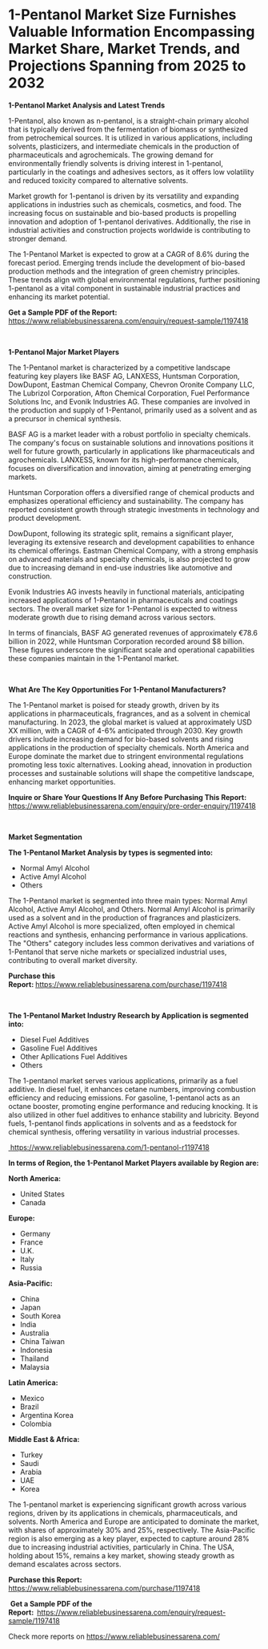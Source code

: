 <p><h1>1-Pentanol Market Size Furnishes Valuable Information Encompassing Market Share, Market Trends, and Projections Spanning from 2025 to 2032</h1></p><p><strong>1-Pentanol Market Analysis and Latest Trends</strong></p>
<p><p>1-Pentanol, also known as n-pentanol, is a straight-chain primary alcohol that is typically derived from the fermentation of biomass or synthesized from petrochemical sources. It is utilized in various applications, including solvents, plasticizers, and intermediate chemicals in the production of pharmaceuticals and agrochemicals. The growing demand for environmentally friendly solvents is driving interest in 1-pentanol, particularly in the coatings and adhesives sectors, as it offers low volatility and reduced toxicity compared to alternative solvents.</p><p>Market growth for 1-pentanol is driven by its versatility and expanding applications in industries such as chemicals, cosmetics, and food. The increasing focus on sustainable and bio-based products is propelling innovation and adoption of 1-pentanol derivatives. Additionally, the rise in industrial activities and construction projects worldwide is contributing to stronger demand.</p><p>The 1-Pentanol Market is expected to grow at a CAGR of 8.6% during the forecast period. Emerging trends include the development of bio-based production methods and the integration of green chemistry principles. These trends align with global environmental regulations, further positioning 1-pentanol as a vital component in sustainable industrial practices and enhancing its market potential.</p></p>
<p><strong>Get a Sample PDF of the Report:&nbsp;</strong> <a href="https://www.reliablebusinessarena.com/enquiry/request-sample/1197418?utm_campaign=3138&utm_medium=2&utm_source=Github&utm_content=ia&utm_term=03042025&utm_id=1-pentanol">https://www.reliablebusinessarena.com/enquiry/request-sample/1197418</a></p>
<p>&nbsp;</p>
<p><strong>1-Pentanol Major Market Players</strong></p>
<p><p>The 1-Pentanol market is characterized by a competitive landscape featuring key players like BASF AG, LANXESS, Huntsman Corporation, DowDupont, Eastman Chemical Company, Chevron Oronite Company LLC, The Lubrizol Corporation, Afton Chemical Corporation, Fuel Performance Solutions Inc, and Evonik Industries AG. These companies are involved in the production and supply of 1-Pentanol, primarily used as a solvent and as a precursor in chemical synthesis.</p><p>BASF AG is a market leader with a robust portfolio in specialty chemicals. The company's focus on sustainable solutions and innovations positions it well for future growth, particularly in applications like pharmaceuticals and agrochemicals. LANXESS, known for its high-performance chemicals, focuses on diversification and innovation, aiming at penetrating emerging markets.</p><p>Huntsman Corporation offers a diversified range of chemical products and emphasizes operational efficiency and sustainability. The company has reported consistent growth through strategic investments in technology and product development.</p><p>DowDupont, following its strategic split, remains a significant player, leveraging its extensive research and development capabilities to enhance its chemical offerings. Eastman Chemical Company, with a strong emphasis on advanced materials and specialty chemicals, is also projected to grow due to increasing demand in end-use industries like automotive and construction.</p><p>Evonik Industries AG invests heavily in functional materials, anticipating increased applications of 1-Pentanol in pharmaceuticals and coatings sectors. The overall market size for 1-Pentanol is expected to witness moderate growth due to rising demand across various sectors.</p><p>In terms of financials, BASF AG generated revenues of approximately €78.6 billion in 2022, while Huntsman Corporation recorded around $8 billion. These figures underscore the significant scale and operational capabilities these companies maintain in the 1-Pentanol market.</p></p>
<p>&nbsp;</p>
<p><strong>What Are The Key Opportunities For 1-Pentanol Manufacturers?</strong></p>
<p><p>The 1-Pentanol market is poised for steady growth, driven by its applications in pharmaceuticals, fragrances, and as a solvent in chemical manufacturing. In 2023, the global market is valued at approximately USD XX million, with a CAGR of 4-6% anticipated through 2030. Key growth drivers include increasing demand for bio-based solvents and rising applications in the production of specialty chemicals. North America and Europe dominate the market due to stringent environmental regulations promoting less toxic alternatives. Looking ahead, innovation in production processes and sustainable solutions will shape the competitive landscape, enhancing market opportunities.</p></p>
<p><strong>Inquire or Share Your Questions If Any Before Purchasing This Report:</strong> <a href="https://www.reliablebusinessarena.com/enquiry/pre-order-enquiry/1197418?utm_campaign=3138&utm_medium=2&utm_source=Github&utm_content=ia&utm_term=03042025&utm_id=1-pentanol">https://www.reliablebusinessarena.com/enquiry/pre-order-enquiry/1197418</a></p>
<p>&nbsp;</p>
<p><strong>Market Segmentation</strong></p>
<p><strong>The 1-Pentanol Market Analysis by types is segmented into:</strong></p>
<p><ul><li>Normal Amyl Alcohol</li><li>Active Amyl Alcohol</li><li>Others</li></ul></p>
<p><p>The 1-Pentanol market is segmented into three main types: Normal Amyl Alcohol, Active Amyl Alcohol, and Others. Normal Amyl Alcohol is primarily used as a solvent and in the production of fragrances and plasticizers. Active Amyl Alcohol is more specialized, often employed in chemical reactions and synthesis, enhancing performance in various applications. The "Others" category includes less common derivatives and variations of 1-Pentanol that serve niche markets or specialized industrial uses, contributing to overall market diversity.</p></p>
<p><strong>Purchase this Report:&nbsp;</strong><a href="https://www.reliablebusinessarena.com/purchase/1197418?utm_campaign=3138&utm_medium=2&utm_source=Github&utm_content=ia&utm_term=03042025&utm_id=1-pentanol">https://www.reliablebusinessarena.com/purchase/1197418</a></p>
<p>&nbsp;</p>
<p><strong>The 1-Pentanol Market Industry Research by Application is segmented into:</strong></p>
<p><ul><li>Diesel Fuel Additives</li><li>Gasoline Fuel Additives</li><li>Other Apllications Fuel Additives</li><li>Others</li></ul></p>
<p><p>The 1-pentanol market serves various applications, primarily as a fuel additive. In diesel fuel, it enhances cetane numbers, improving combustion efficiency and reducing emissions. For gasoline, 1-pentanol acts as an octane booster, promoting engine performance and reducing knocking. It is also utilized in other fuel additives to enhance stability and lubricity. Beyond fuels, 1-pentanol finds applications in solvents and as a feedstock for chemical synthesis, offering versatility in various industrial processes.</p></p>
<p><a href="https://www.reliablebusinessarena.com/1-pentanol-r1197418?utm_campaign=3138&utm_medium=2&utm_source=Github&utm_content=ia&utm_term=03042025&utm_id=1-pentanol">&nbsp;https://www.reliablebusinessarena.com/1-pentanol-r1197418</a></p>
<p><strong>In terms of Region, the 1-Pentanol Market Players available by Region are:</strong></p>
<p>
    <p> <strong> North America: </strong>
        <ul>
            <li>United States</li>
            <li>Canada</li>
        </ul>
        </p> 
    <p> <strong> Europe: </strong>
        <ul>
            <li>Germany</li>
            <li>France</li>
            <li>U.K.</li>
            <li>Italy</li>
            <li>Russia</li>
        </ul>
        </p> 
    <p> <strong> Asia-Pacific: </strong>
        <ul>
            <li>China</li>
            <li>Japan</li>
            <li>South Korea</li>
            <li>India</li>
            <li>Australia</li>
            <li>China Taiwan</li>
            <li>Indonesia</li>
            <li>Thailand</li>
            <li>Malaysia</li>
        </ul>
        </p> 
    <p> <strong> Latin America: </strong>
        <ul>
            <li>Mexico</li>
            <li>Brazil</li>
            <li>Argentina Korea</li>
            <li>Colombia</li>
        </ul>
        </p> 
    <p> <strong> Middle East & Africa: </strong>
        <ul>
            <li>Turkey</li>
            <li>Saudi</li>
            <li>Arabia</li>
            <li>UAE</li>
            <li>Korea</li>
        </ul>
    </p>
    </p>
<p><p>The 1-pentanol market is experiencing significant growth across various regions, driven by its applications in chemicals, pharmaceuticals, and solvents. North America and Europe are anticipated to dominate the market, with shares of approximately 30% and 25%, respectively. The Asia-Pacific region is also emerging as a key player, expected to capture around 28% due to increasing industrial activities, particularly in China. The USA, holding about 15%, remains a key market, showing steady growth as demand escalates across sectors.</p></p>
<p><strong>Purchase this Report: </strong><a href="https://www.reliablebusinessarena.com/purchase/1197418?utm_campaign=3138&utm_medium=2&utm_source=Github&utm_content=ia&utm_term=03042025&utm_id=1-pentanol">https://www.reliablebusinessarena.com/purchase/1197418</a></p>
<p>&nbsp;<strong>Get a Sample PDF of the Report:&nbsp;&nbsp;</strong><a href="https://www.reliablebusinessarena.com/enquiry/request-sample/1197418?utm_campaign=3138&utm_medium=2&utm_source=Github&utm_content=ia&utm_term=03042025&utm_id=1-pentanol">https://www.reliablebusinessarena.com/enquiry/request-sample/1197418</a></p>
<p><strong></strong></p>
<p>Check more reports on <a href="https://www.reliablebusinessarena.com/?utm_campaign=3138&utm_medium=2&utm_source=Github&utm_content=ia&utm_term=03042025&utm_id=1-pentanol">https://www.reliablebusinessarena.com/</a></p>